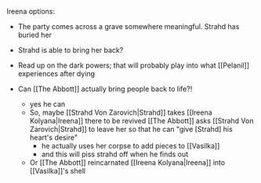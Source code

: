 []()Ireena options:
- The party comes across a grave somewhere meaningful. Strahd has buried her
- Strahd is able to bring her back?


- Read up on the dark powers; that will probably play into what [[Pelanil]] experiences after dying
- Can [[The Abbott]] actually bring people back to life?!
	- yes he can
	- So, maybe [[Strahd Von Zarovich|Strahd]] takes [[Ireena Kolyana|Ireena]] there to be revived [[The Abbott]] asks [[Strahd Von Zarovich|Strahd]] to leave her so that he can "give [Strahd] his heart's desire"
		- he actually uses her corpse to add pieces to [[Vasilka]]
		- and this will piss strahd off when he finds out
	- Or [[The Abbott]] reincarnated [[Ireena Kolyana|Ireena]] into [[Vasilka]]'s shell

